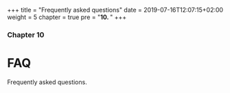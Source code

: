 +++
title = "Frequently asked questions"
date = 2019-07-16T12:07:15+02:00
weight = 5
chapter = true
pre = "<b>10. </b>"
+++

### Chapter 10

# FAQ

Frequently asked questions.
